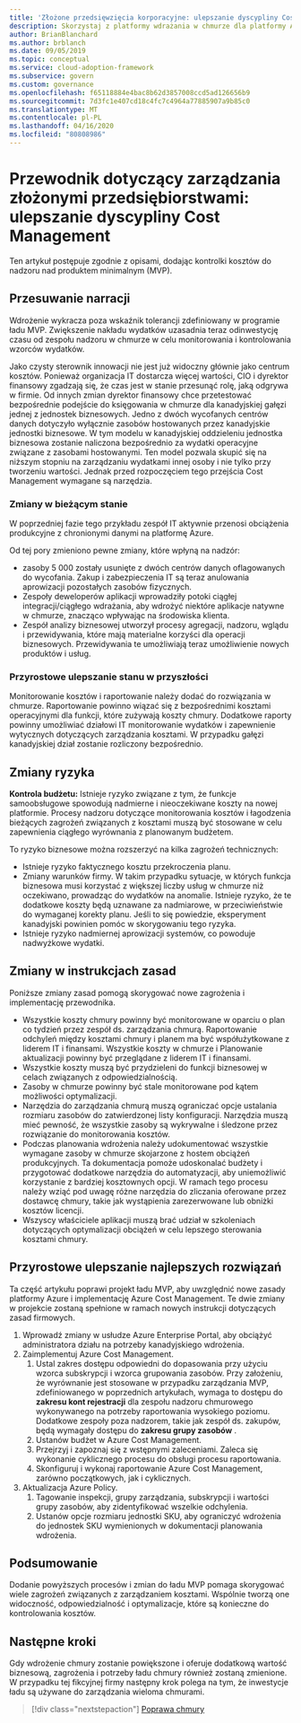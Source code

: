 ```yaml
---
title: 'Złożone przedsięwzięcia korporacyjne: ulepszanie dyscypliny Cost Management'
description: Skorzystaj z platformy wdrażania w chmurze dla platformy Azure, aby dowiedzieć się więcej o dodawaniu kontroli kosztów do minimalnego produktu, który jest w dobrej kondycji.
author: BrianBlanchard
ms.author: brblanch
ms.date: 09/05/2019
ms.topic: conceptual
ms.service: cloud-adoption-framework
ms.subservice: govern
ms.custom: governance
ms.openlocfilehash: f65118884e4bac8b62d3857008ccd5ad126656b9
ms.sourcegitcommit: 7d3fc1e407cd18c4fc7c4964a77885907a9b85c0
ms.translationtype: MT
ms.contentlocale: pl-PL
ms.lasthandoff: 04/16/2020
ms.locfileid: "80808986"
---
```

# <a name="governance-guide-for-complex-enterprises-improve-the-cost-management-discipline"></a>Przewodnik dotyczący zarządzania złożonymi przedsiębiorstwami: ulepszanie dyscypliny Cost Management

Ten artykuł postępuje zgodnie z opisami, dodając kontrolki kosztów do nadzoru nad produktem minimalnym (MVP).

## <a name="advancing-the-narrative"></a>Przesuwanie narracji

Wdrożenie wykracza poza wskaźnik tolerancji zdefiniowany w programie ładu MVP. Zwiększenie nakładu wydatków uzasadnia teraz odinwestycję czasu od zespołu nadzoru w chmurze w celu monitorowania i kontrolowania wzorców wydatków.

Jako czysty sterownik innowacji nie jest już widoczny głównie jako centrum kosztów. Ponieważ organizacja IT dostarcza więcej wartości, CIO i dyrektor finansowy zgadzają się, że czas jest w stanie przesunąć rolę, jaką odgrywa w firmie. Od innych zmian dyrektor finansowy chce przetestować bezpośrednie podejście do księgowania w chmurze dla kanadyjskiej gałęzi jednej z jednostek biznesowych. Jedno z dwóch wycofanych centrów danych dotyczyło wyłącznie zasobów hostowanych przez kanadyjskie jednostki biznesowe. W tym modelu w kanadyjskiej oddzieleniu jednostka biznesowa zostanie naliczona bezpośrednio za wydatki operacyjne związane z zasobami hostowanymi. Ten model pozwala skupić się na niższym stopniu na zarządzaniu wydatkami innej osoby i nie tylko przy tworzeniu wartości. Jednak przed rozpoczęciem tego przejścia Cost Management wymagane są narzędzia.

### <a name="changes-in-the-current-state"></a>Zmiany w bieżącym stanie

W poprzedniej fazie tego przykładu zespół IT aktywnie przenosi obciążenia produkcyjne z chronionymi danymi na platformę Azure.

Od tej pory zmieniono pewne zmiany, które wpłyną na nadzór:

- zasoby 5 000 zostały usunięte z dwóch centrów danych oflagowanych do wycofania. Zakup i zabezpieczenia IT są teraz anulowania aprowizacji pozostałych zasobów fizycznych.
- Zespoły deweloperów aplikacji wprowadziły potoki ciągłej integracji/ciągłego wdrażania, aby wdrożyć niektóre aplikacje natywne w chmurze, znacząco wpływając na środowiska klienta.
- Zespół analizy biznesowej utworzył procesy agregacji, nadzoru, wglądu i przewidywania, które mają materialne korzyści dla operacji biznesowych. Przewidywania te umożliwiają teraz umożliwienie nowych produktów i usług.

### <a name="incrementally-improve-the-future-state"></a>Przyrostowe ulepszanie stanu w przyszłości

Monitorowanie kosztów i raportowanie należy dodać do rozwiązania w chmurze. Raportowanie powinno wiązać się z bezpośrednimi kosztami operacyjnymi dla funkcji, które zużywają koszty chmury. Dodatkowe raporty powinny umożliwiać działowi IT monitorowanie wydatków i zapewnienie wytycznych dotyczących zarządzania kosztami. W przypadku gałęzi kanadyjskiej dział zostanie rozliczony bezpośrednio.

## <a name="changes-in-risk"></a>Zmiany ryzyka

**Kontrola budżetu:** Istnieje ryzyko związane z tym, że funkcje samoobsługowe spowodują nadmierne i nieoczekiwane koszty na nowej platformie. Procesy nadzoru dotyczące monitorowania kosztów i łagodzenia bieżących zagrożeń związanych z kosztami muszą być stosowane w celu zapewnienia ciągłego wyrównania z planowanym budżetem.

To ryzyko biznesowe można rozszerzyć na kilka zagrożeń technicznych:

- Istnieje ryzyko faktycznego kosztu przekroczenia planu.
- Zmiany warunków firmy. W takim przypadku sytuacje, w których funkcja biznesowa musi korzystać z większej liczby usług w chmurze niż oczekiwano, prowadząc do wydatków na anomalie. Istnieje ryzyko, że te dodatkowe koszty będą uznawane za nadmiarowe, w przeciwieństwie do wymaganej korekty planu. Jeśli to się powiedzie, eksperyment kanadyjski powinien pomóc w skorygowaniu tego ryzyka.
- Istnieje ryzyko nadmiernej aprowizacji systemów, co powoduje nadwyżkowe wydatki.

## <a name="changes-to-the-policy-statements"></a>Zmiany w instrukcjach zasad

Poniższe zmiany zasad pomogą skorygować nowe zagrożenia i implementację przewodnika.

- Wszystkie koszty chmury powinny być monitorowane w oparciu o plan co tydzień przez zespół ds. zarządzania chmurą. Raportowanie odchyleń między kosztami chmury i planem ma być współużytkowane z liderem IT i finansami. Wszystkie koszty w chmurze i Planowanie aktualizacji powinny być przeglądane z liderem IT i finansami.
- Wszystkie koszty muszą być przydzieleni do funkcji biznesowej w celach związanych z odpowiedzialnością.
- Zasoby w chmurze powinny być stale monitorowane pod kątem możliwości optymalizacji.
- Narzędzia do zarządzania chmurą muszą ograniczać opcje ustalania rozmiaru zasobów do zatwierdzonej listy konfiguracji. Narzędzia muszą mieć pewność, że wszystkie zasoby są wykrywalne i śledzone przez rozwiązanie do monitorowania kosztów.
- Podczas planowania wdrożenia należy udokumentować wszystkie wymagane zasoby w chmurze skojarzone z hostem obciążeń produkcyjnych. Ta dokumentacja pomoże udoskonalać budżety i przygotować dodatkowe narzędzia do automatyzacji, aby uniemożliwić korzystanie z bardziej kosztownych opcji. W ramach tego procesu należy wziąć pod uwagę różne narzędzia do zliczania oferowane przez dostawcę chmury, takie jak wystąpienia zarezerwowane lub obniżki kosztów licencji.
- Wszyscy właściciele aplikacji muszą brać udział w szkoleniach dotyczących optymalizacji obciążeń w celu lepszego sterowania kosztami chmury.

## <a name="incremental-improvement-of-the-best-practices"></a>Przyrostowe ulepszanie najlepszych rozwiązań

Ta część artykułu poprawi projekt ładu MVP, aby uwzględnić nowe zasady platformy Azure i implementację Azure Cost Management. Te dwie zmiany w projekcie zostaną spełnione w ramach nowych instrukcji dotyczących zasad firmowych.

1. Wprowadź zmiany w usłudze Azure Enterprise Portal, aby obciążyć administratora działu na potrzeby kanadyjskiego wdrożenia.
2. Zaimplementuj Azure Cost Management.
    1. Ustal zakres dostępu odpowiedni do dopasowania przy użyciu wzorca subskrypcji i wzorca grupowania zasobów. Przy założeniu, że wyrównanie jest stosowane w przypadku zarządzania MVP, zdefiniowanego w poprzednich artykułach, wymaga to dostępu do **zakresu kont rejestracji** dla zespołu nadzoru chmurowego wykonywanego na potrzeby raportowania wysokiego poziomu. Dodatkowe zespoły poza nadzorem, takie jak zespół ds. zakupów, będą wymagały dostępu do **zakresu grupy zasobów** .
    2. Ustanów budżet w Azure Cost Management.
    3. Przejrzyj i zapoznaj się z wstępnymi zaleceniami. Zaleca się wykonanie cyklicznego procesu do obsługi procesu raportowania.
    4. Skonfiguruj i wykonaj raportowanie Azure Cost Management, zarówno początkowych, jak i cyklicznych.
3. Aktualizacja Azure Policy.
    1. Tagowanie inspekcji, grupy zarządzania, subskrypcji i wartości grupy zasobów, aby zidentyfikować wszelkie odchylenia.
    2. Ustanów opcje rozmiaru jednostki SKU, aby ograniczyć wdrożenia do jednostek SKU wymienionych w dokumentacji planowania wdrożenia.

## <a name="conclusion"></a>Podsumowanie

Dodanie powyższych procesów i zmian do ładu MVP pomaga skorygować wiele zagrożeń związanych z zarządzaniem kosztami. Wspólnie tworzą one widoczność, odpowiedzialność i optymalizacje, które są konieczne do kontrolowania kosztów.

## <a name="next-steps"></a>Następne kroki

Gdy wdrożenie chmury zostanie powiększone i oferuje dodatkową wartość biznesową, zagrożenia i potrzeby ładu chmury również zostaną zmienione. W przypadku tej fikcyjnej firmy następny krok polega na tym, że inwestycje ładu są używane do zarządzania wieloma chmurami.

> [!div class="nextstepaction"]
> [Poprawa chmury](./multicloud-improvement.md)
